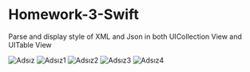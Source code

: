# Homework-3-Swift
 Parse and display style of XML and Json in both UICollection View and UITable View


![Adsız](https://user-images.githubusercontent.com/73760138/146940385-60fbd826-35c2-42ff-bce1-b570e3f4beee.png)       ![Adsız1](https://user-images.githubusercontent.com/73760138/146940403-516f1d49-45cb-43a3-94ee-efb36b96f5f4.png)
![Adsız2](https://user-images.githubusercontent.com/73760138/146940413-664a1a64-108f-442e-a160-721330cc1394.png)      ![Adsız3](https://user-images.githubusercontent.com/73760138/146940418-98e21cc7-615f-4dcf-aea0-782c7c9fa1d8.png)
     ![Adsız4](https://user-images.githubusercontent.com/73760138/146940425-9bff59b0-b6db-4fe2-afc9-d61503a098fc.png)
